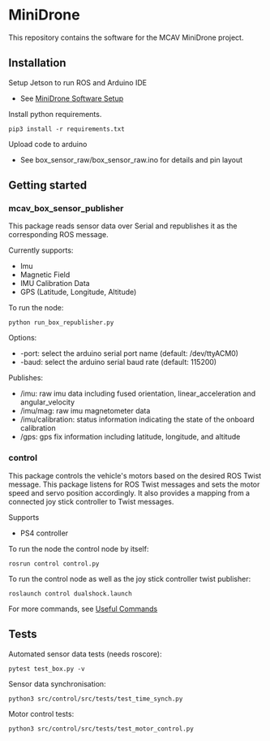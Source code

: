 # MiniDrone 

This repository contains the software for the MCAV MiniDrone project.

## Installation

Setup Jetson to run ROS and Arduino IDE
- See [MiniDrone Software Setup](https://docs.google.com/document/u/1/d/16hTuHI0GkWB7Fz8jkYoRb6zCtv_vSotQT3AZyo3yxcA/edit?usp=drive_web&ouid=101896295474612094790)

Install python requirements.

```pip3 install -r requirements.txt```

Upload code to arduino
- See box_sensor_raw/box_sensor_raw.ino for details and pin layout

## Getting started

### mcav_box_sensor_publisher
This package reads sensor data over Serial and republishes it as the corresponding ROS message.

Currently supports:
- Imu
- Magnetic Field
- IMU Calibration Data
- GPS (Latitude, Longitude, Altitude)

To run the node:

` python run_box_republisher.py `

Options:
- -port: select the arduino serial port name (default: /dev/ttyACM0)
- -baud: select the arduino serial baud rate (default: 115200)

Publishes:
- /imu: raw imu data including fused orientation, linear_acceleration and angular_velocity
- /imu/mag: raw imu magnetometer data
- /imu/calibration: status information indicating the state of the onboard calibration
- /gps: gps fix information including latitude, longitude, and altitude


### control
This package controls the vehicle's motors based on the desired ROS Twist message.
This package listens for ROS Twist messages and sets the motor speed and servo position accordingly. It also provides a mapping from a connected joy stick controller to Twist messages.

Supports
- PS4 controller

To run the node the control node by itself:

`rosrun control control.py`

To run the control node as well as the joy stick controller twist publisher:

`roslaunch control dualshock.launch`

For more commands, see [Useful Commands](/useful_cmds.md)

## Tests

Automated sensor data tests (needs roscore):

` pytest test_box.py -v `

Sensor data synchronisation:

` python3 src/control/src/tests/test_time_synch.py `

Motor control tests:

` python3 src/control/src/tests/test_motor_control.py `
